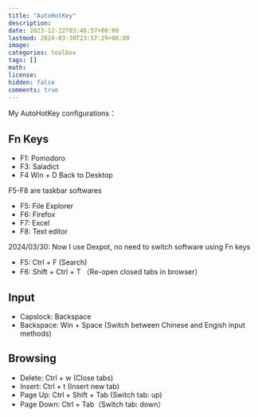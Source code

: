 ```yaml
---
title: "AutoHotKey"
description: 
date: 2023-12-22T03:46:57+08:00
lastmod: 2024-03-30T23:57:29+08:00
image: 
categories: toolbox
tags: []
math: 
license: 
hidden: false
comments: true
---
```


My AutoHotKey configurations： 
## Fn Keys
- F1: Pomodoro
- F3: Saladict
- F4 Win + D Back to Desktop

F5-F8 are taskbar softwares

- F5: File Explorer
- F6: Firefox
- F7: Excel
- F8: Text editor 

2024/03/30: Now I use Dexpot, no need to switch software using Fn keys
- F5: Ctrl + F (Search)
- F6: Shift + Ctrl + T （Re-open closed tabs in browser）

## Input
- Capslock: Backspace
- Backspace: Win + Space (Switch between Chinese and Engish input methods)

## Browsing
- Delete: Ctrl + w (Close tabs)
- Insert: Ctrl + t (Insert new tab)
- Page Up: Ctrl + Shift + Tab (Switch tab: up)
- Page Down: Ctrl + Tab（Switch tab: down）


